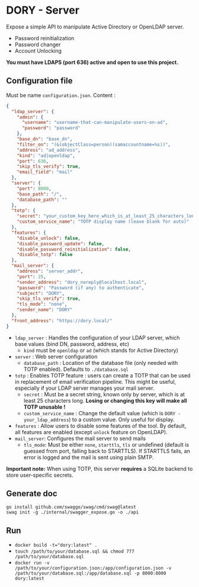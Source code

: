 # DORY - Server

Expose a simple API to manipulate Active Directory or OpenLDAP server.

* Password reinitialization
* Password changer
* Account Unlocking

**You must have LDAPS (port 636) active and open to use this project.**

## Configuration file

Must be name `configuration.json`. Content :

```json
{
  "ldap_server": {
    "admin": {
      "username": "username-that-can-manipulate-users-on-ad",
      "password": "password"
    },
    "base_dn": "base_dn",
    "filter_on": "(&(objectClass=person)(samaccountname=%s))",
    "address": "ad_address",
    "kind": "ad|openldap",
    "port": 636,
    "skip_tls_verify": true,
    "email_field": "mail"
  },
  "server": {
    "port": 8000,
    "base_path": "/",
    "database_path": ""
  },
  "totp": {
    "secret": "your_custom_key_here_which_is_at_least_25_characters_long",
    "custom_service_name": "TOTP display name (leave blank for auto)"
  },
  "features": {
    "disable_unlock": false,
    "disable_password_update": false,
    "disable_password_reinitialization": false,
    "disable_totp": false
  },
  "mail_server": {
    "address": "server_addr",
    "port": 25,
    "sender_address": "dory_noreply@localhost.local",
    "password": "Password (if any) to authenticate",
    "subject": "DORY",
    "skip_tls_verify": true,
    "tls_mode": "none",
    "sender_name": "DORY"
  },
  "front_address": "https://dory.local/"
}
```

* `ldap_server` : Handles the configuration of your LDAP server, which base values (bind DN, password, address, etc)
  * `kind` must be `openldap` or `ad` (which stands for Active Directory)
* `server` : Web server configuration
  * `database_path` : Location of the database file (only needed with TOTP enabled). Defaults to `./database.sql`
* `totp` : Enables TOTP feature : users can create a TOTP that can be used in replacement of email verification pipeline. This might be useful, especially if your LDAP server manages your mail server.
  *  `secret` : Must be a secret string, known only by server, which is at least 25 characters long. **Losing or changing this key will make all TOTP unusable !**
  * `custom_service_name` : Change the default value (which is `DORY - your_ldap_address`) to a custom value. Only useful for display.
* `features` : Allow users to disable some features of the tool. By default, all features are enabled (except `unlock` feature on OpenLDAP).
* `mail_server`: Configures the mail server to send mails
  * `tls_mode`: Must be either `none`, `starttls`, `tls` or undefined (default is guessed from port, falling back to STARTTLS).
    If STARTTLS fails, an error is logged and the mail is sent using plain SMTP.

**Important note:** When using TOTP, this server **requires** a SQLite backend to store user-specific secrets.

## Generate doc

```shell
go install github.com/swaggo/swag/cmd/swag@latest
swag init -g ./internal/swagger_expose.go -o ./api
```

## Run

* `docker build -t="dory:latest" .`
* `touch /path/to/your/database.sql && chmod 777 /path/to/your/database.sql`
* `docker run -v /path/to/your/configuration.json:/app/configuration.json -v /path/to/your/database.sql:/app/database.sql -p 8000:8000 dory:latest`


